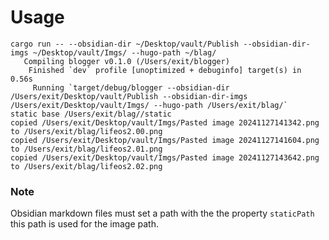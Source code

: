 

# Usage

```
cargo run -- --obsidian-dir ~/Desktop/vault/Publish --obsidian-dir-imgs ~/Desktop/vault/Imgs/ --hugo-path ~/blag/
   Compiling blogger v0.1.0 (/Users/exit/blogger)
    Finished `dev` profile [unoptimized + debuginfo] target(s) in 0.56s
     Running `target/debug/blogger --obsidian-dir /Users/exit/Desktop/vault/Publish --obsidian-dir-imgs /Users/exit/Desktop/vault/Imgs/ --hugo-path /Users/exit/blag/`
static base /Users/exit/blag//static
copied /Users/exit/Desktop/vault/Imgs/Pasted image 20241127141342.png to /Users/exit/blag/lifeos2.00.png
copied /Users/exit/Desktop/vault/Imgs/Pasted image 20241127141604.png to /Users/exit/blag/lifeos2.01.png
copied /Users/exit/Desktop/vault/Imgs/Pasted image 20241127143642.png to /Users/exit/blag/lifeos2.02.png
```

### Note

Obsidian markdown files must set a path with the the property `staticPath` this path is used for the image path.